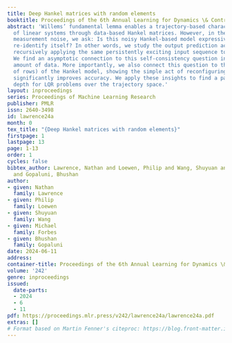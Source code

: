 ```yaml
---
title: Deep Hankel matrices with random elements
booktitle: Proceedings of the 6th Annual Learning for Dynamics \& Control Conference
abstract: 'Willems’ fundamental lemma enables a trajectory-based characterization
  of linear systems through data-based Hankel matrices. However, in the presence of
  measurement noise, we ask: Is this noisy Hankel-based model expressive enough to
  re-identify itself? In other words, we study the output prediction accuracy from
  recursively applying the same persistently exciting input sequence to the model.
  We find an asymptotic connection to this self-consistency question in terms of the
  amount of data. More importantly, we also connect this question to the depth (number
  of rows) of the Hankel model, showing the simple act of reconfiguring a finite dataset
  significantly improves accuracy. We apply these insights to find a parsimonious
  depth for LQR problems over the trajectory space.'
layout: inproceedings
series: Proceedings of Machine Learning Research
publisher: PMLR
issn: 2640-3498
id: lawrence24a
month: 0
tex_title: "{Deep Hankel matrices with random elements}"
firstpage: 1
lastpage: 13
page: 1-13
order: 1
cycles: false
bibtex_author: Lawrence, Nathan and Loewen, Philip and Wang, Shuyuan and Forbes, Michael
  and Gopaluni, Bhushan
author:
- given: Nathan
  family: Lawrence
- given: Philip
  family: Loewen
- given: Shuyuan
  family: Wang
- given: Michael
  family: Forbes
- given: Bhushan
  family: Gopaluni
date: 2024-06-11
address:
container-title: Proceedings of the 6th Annual Learning for Dynamics \& Control Conference
volume: '242'
genre: inproceedings
issued:
  date-parts:
  - 2024
  - 6
  - 11
pdf: https://proceedings.mlr.press/v242/lawrence24a/lawrence24a.pdf
extras: []
# Format based on Martin Fenner's citeproc: https://blog.front-matter.io/posts/citeproc-yaml-for-bibliographies/
---
```

